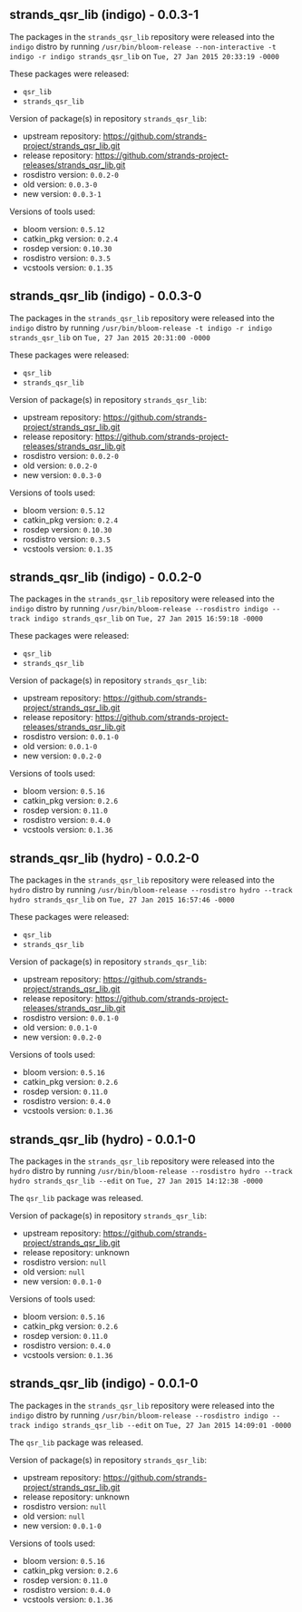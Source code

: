 ## strands_qsr_lib (indigo) - 0.0.3-1

The packages in the `strands_qsr_lib` repository were released into the `indigo` distro by running `/usr/bin/bloom-release --non-interactive -t indigo -r indigo strands_qsr_lib` on `Tue, 27 Jan 2015 20:33:19 -0000`

These packages were released:
- `qsr_lib`
- `strands_qsr_lib`

Version of package(s) in repository `strands_qsr_lib`:
- upstream repository: https://github.com/strands-project/strands_qsr_lib.git
- release repository: https://github.com/strands-project-releases/strands_qsr_lib.git
- rosdistro version: `0.0.2-0`
- old version: `0.0.3-0`
- new version: `0.0.3-1`

Versions of tools used:
- bloom version: `0.5.12`
- catkin_pkg version: `0.2.4`
- rosdep version: `0.10.30`
- rosdistro version: `0.3.5`
- vcstools version: `0.1.35`


## strands_qsr_lib (indigo) - 0.0.3-0

The packages in the `strands_qsr_lib` repository were released into the `indigo` distro by running `/usr/bin/bloom-release -t indigo -r indigo strands_qsr_lib` on `Tue, 27 Jan 2015 20:31:00 -0000`

These packages were released:
- `qsr_lib`
- `strands_qsr_lib`

Version of package(s) in repository `strands_qsr_lib`:
- upstream repository: https://github.com/strands-project/strands_qsr_lib.git
- release repository: https://github.com/strands-project-releases/strands_qsr_lib.git
- rosdistro version: `0.0.2-0`
- old version: `0.0.2-0`
- new version: `0.0.3-0`

Versions of tools used:
- bloom version: `0.5.12`
- catkin_pkg version: `0.2.4`
- rosdep version: `0.10.30`
- rosdistro version: `0.3.5`
- vcstools version: `0.1.35`


## strands_qsr_lib (indigo) - 0.0.2-0

The packages in the `strands_qsr_lib` repository were released into the `indigo` distro by running `/usr/bin/bloom-release --rosdistro indigo --track indigo strands_qsr_lib` on `Tue, 27 Jan 2015 16:59:18 -0000`

These packages were released:
- `qsr_lib`
- `strands_qsr_lib`

Version of package(s) in repository `strands_qsr_lib`:
- upstream repository: https://github.com/strands-project/strands_qsr_lib.git
- release repository: https://github.com/strands-project-releases/strands_qsr_lib.git
- rosdistro version: `0.0.1-0`
- old version: `0.0.1-0`
- new version: `0.0.2-0`

Versions of tools used:
- bloom version: `0.5.16`
- catkin_pkg version: `0.2.6`
- rosdep version: `0.11.0`
- rosdistro version: `0.4.0`
- vcstools version: `0.1.36`


## strands_qsr_lib (hydro) - 0.0.2-0

The packages in the `strands_qsr_lib` repository were released into the `hydro` distro by running `/usr/bin/bloom-release --rosdistro hydro --track hydro strands_qsr_lib` on `Tue, 27 Jan 2015 16:57:46 -0000`

These packages were released:
- `qsr_lib`
- `strands_qsr_lib`

Version of package(s) in repository `strands_qsr_lib`:
- upstream repository: https://github.com/strands-project/strands_qsr_lib.git
- release repository: https://github.com/strands-project-releases/strands_qsr_lib.git
- rosdistro version: `0.0.1-0`
- old version: `0.0.1-0`
- new version: `0.0.2-0`

Versions of tools used:
- bloom version: `0.5.16`
- catkin_pkg version: `0.2.6`
- rosdep version: `0.11.0`
- rosdistro version: `0.4.0`
- vcstools version: `0.1.36`


## strands_qsr_lib (hydro) - 0.0.1-0

The packages in the `strands_qsr_lib` repository were released into the `hydro` distro by running `/usr/bin/bloom-release --rosdistro hydro --track hydro strands_qsr_lib --edit` on `Tue, 27 Jan 2015 14:12:38 -0000`

The `qsr_lib` package was released.

Version of package(s) in repository `strands_qsr_lib`:
- upstream repository: https://github.com/strands-project/strands_qsr_lib.git
- release repository: unknown
- rosdistro version: `null`
- old version: `null`
- new version: `0.0.1-0`

Versions of tools used:
- bloom version: `0.5.16`
- catkin_pkg version: `0.2.6`
- rosdep version: `0.11.0`
- rosdistro version: `0.4.0`
- vcstools version: `0.1.36`


## strands_qsr_lib (indigo) - 0.0.1-0

The packages in the `strands_qsr_lib` repository were released into the `indigo` distro by running `/usr/bin/bloom-release --rosdistro indigo --track indigo strands_qsr_lib --edit` on `Tue, 27 Jan 2015 14:09:01 -0000`

The `qsr_lib` package was released.

Version of package(s) in repository `strands_qsr_lib`:
- upstream repository: https://github.com/strands-project/strands_qsr_lib.git
- release repository: unknown
- rosdistro version: `null`
- old version: `null`
- new version: `0.0.1-0`

Versions of tools used:
- bloom version: `0.5.16`
- catkin_pkg version: `0.2.6`
- rosdep version: `0.11.0`
- rosdistro version: `0.4.0`
- vcstools version: `0.1.36`



